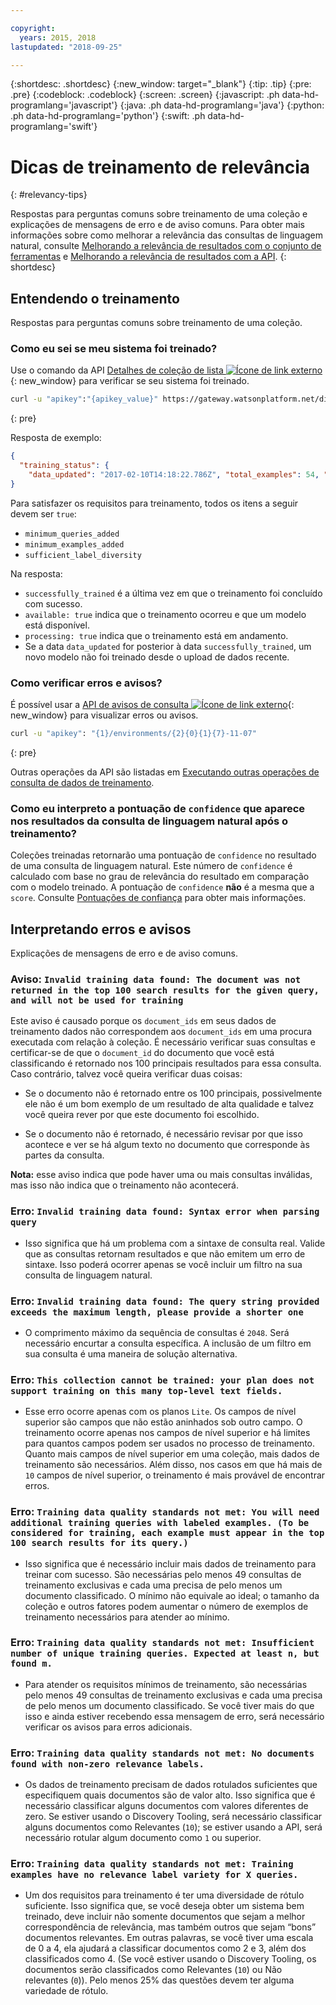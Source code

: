 ```yaml
---

copyright:
  years: 2015, 2018
lastupdated: "2018-09-25"

---
```


{:shortdesc: .shortdesc}
{:new_window: target="_blank"}
{:tip: .tip}
{:pre: .pre}
{:codeblock: .codeblock}
{:screen: .screen}
{:javascript: .ph data-hd-programlang='javascript'}
{:java: .ph data-hd-programlang='java'}
{:python: .ph data-hd-programlang='python'}
{:swift: .ph data-hd-programlang='swift'}

# Dicas de treinamento de relevância
{: #relevancy-tips}

 Respostas para perguntas comuns sobre treinamento de uma coleção e explicações de mensagens de erro e de aviso comuns. Para obter mais informações sobre como melhorar a relevância das consultas de linguagem natural, consulte [Melhorando a relevância de resultados com o conjunto de ferramentas](/docs/services/discovery/train-tooling.html) e [Melhorando a relevância de resultados com a API](/docs/services/discovery/train.html).
{: shortdesc}

## Entendendo o treinamento

Respostas para perguntas comuns sobre treinamento de uma coleção.

### Como eu sei se meu sistema foi treinado?

Use o comando da API [Detalhes de coleção de lista ![Ícone de link externo](../../icons/launch-glyph.svg "Ícone de link externo")](https://www.ibm.com/watson/developercloud/discovery/api/v1/?curl#list-collection-details){: new_window} para verificar se seu sistema foi treinado.  

```bash
curl -u "apikey":"{apikey_value}" https://gateway.watsonplatform.net/discovery/api/v1/environments/{environment_id}/collections/{collection_id}?version=2017-11-07"
```
{: pre}

Resposta de exemplo:

```json
{
  "training_status": {
    "data_updated": "2017-02-10T14:18:22.786Z", "total_examples": 54, "sufficient_label_diversity": false, "processing": false, "minimum_examples_added": true, "successfully_trained": "2017-02-08T14:18:22.786Z", "available": true, "notices": 13, "minimum_queries_added": true }
}
```

Para satisfazer os requisitos para treinamento, todos os itens a seguir devem ser `true`:
- `minimum_queries_added`
- `minimum_examples_added`
- `sufficient_label_diversity`   

Na resposta:
- `successfully_trained` é a última vez em que o treinamento foi concluído com sucesso.
- `available: true` indica que o treinamento ocorreu e que um modelo está disponível.
- `processing: true` indica que o treinamento está em andamento.
-  Se a data `data_updated` for posterior à data `successfully_trained`, um novo modelo não foi treinado desde o upload de dados recente.  

### Como verificar erros e avisos?

É possível usar a [API de avisos de consulta ![Ícone de link externo](../../icons/launch-glyph.svg "Ícone de link externo")](http://www.ibm.com/watson/developercloud/discovery/api/v1/#query-notices){: new_window} para visualizar erros ou avisos.  

```bash
curl -u "apikey": "{1}/environments/{2}{0}{1}{7}-11-07"
```
{: pre}

Outras operações da API são listadas em [Executando outras operações de consulta de dados de treinamento](/docs/services/discovery/train.html#training-data-operations).

### Como eu interpreto a pontuação de `confidence` que aparece nos resultados da consulta de linguagem natural após o treinamento?

Coleções treinadas retornarão uma pontuação de `confidence` no resultado de uma consulta de linguagem natural. Este número de `confidence` é calculado com base no grau de relevância do resultado em comparação com o modelo treinado. A pontuação de `confidence` **não** é a mesma que a `score`. Consulte [Pontuações de confiança](/docs/services/discovery/train-tooling.html#confidence) para obter mais informações.  

## Interpretando erros e avisos

Explicações de mensagens de erro e de aviso comuns.

### Aviso: `Invalid training data found: The document was not returned in the top 100 search results for the given query, and will not be used for training`

Este aviso é causado porque os `document_ids` em seus dados de treinamento dados não correspondem aos `document_ids` em uma procura executada com relação à coleção. É necessário verificar suas consultas e certificar-se de que o `document_id` do documento que você está classificando é retornado nos 100 principais resultados para essa consulta. Caso contrário, talvez você queira verificar duas coisas:  

- Se o documento não é retornado entre os 100 principais, possivelmente ele não é um bom exemplo de um resultado de alta qualidade e talvez você queira rever por que este documento foi escolhido.  

- Se o documento não é retornado, é necessário revisar por que isso acontece e ver se há algum texto no documento que corresponde às partes da consulta.  

**Nota:** esse aviso indica que pode haver uma ou mais consultas inválidas, mas isso não indica que o treinamento não acontecerá.  

### Erro: `Invalid training data found: Syntax error when parsing query`

- Isso significa que há um problema com a sintaxe de consulta real. Valide que as consultas retornam resultados e que não emitem um erro de sintaxe. Isso poderá ocorrer apenas se você incluir um filtro na sua consulta de linguagem natural.

### Erro: `Invalid training data found: The query string provided exceeds the maximum length, please provide a shorter one`

- O comprimento máximo da sequência de consultas é `2048`. Será necessário encurtar a consulta específica. A inclusão de um filtro em sua consulta é uma maneira de solução alternativa.  

### Erro: `This collection cannot be trained: your plan does not support training on this many top-level text fields.`

- Esse erro ocorre apenas com os planos `Lite`. Os campos de nível superior são campos que não estão aninhados sob outro campo. O treinamento ocorre apenas nos campos de nível superior e há limites para quantos campos podem ser usados no processo de treinamento. Quanto mais campos de nível superior em uma coleção, mais dados de treinamento são necessários. Além disso, nos casos em que há mais de `10` campos de nível superior, o treinamento é mais provável de encontrar erros. 

### Erro: `Training data quality standards not met: You will need additional training queries with labeled examples. (To be considered for training, each example must appear in the top 100 search results for its query.)`

- Isso significa que é necessário incluir mais dados de treinamento para treinar com sucesso. São necessárias pelo menos 49 consultas de treinamento exclusivas e cada uma precisa de pelo menos um documento classificado. O mínimo não equivale ao ideal; o tamanho da coleção e outros fatores podem aumentar o número de exemplos de treinamento necessários para atender ao mínimo.  

### Erro: `Training data quality standards not met: Insufficient number of unique training queries. Expected at least n, but found m.`

- Para atender os requisitos mínimos de treinamento, são necessárias pelo menos 49 consultas de treinamento exclusivas e cada uma precisa de pelo menos um documento classificado. Se você tiver mais do que isso e ainda estiver recebendo essa mensagem de erro, será necessário verificar os avisos para erros adicionais.  

### Erro: `Training data quality standards not met: No documents found with non-zero relevance labels.`

- Os dados de treinamento precisam de dados rotulados suficientes que especifiquem quais documentos são de valor alto. Isso significa que é necessário classificar alguns documentos com valores diferentes de zero. Se estiver usando o Discovery Tooling, será necessário classificar alguns documentos como Relevantes (`10`); se estiver usando a API, será necessário rotular algum documento como `1` ou superior.   

### Erro: `Training data quality standards not met: Training examples have no relevance label variety for X queries.`

- Um dos requisitos para treinamento é ter uma diversidade de rótulo suficiente. Isso significa que, se você deseja obter um sistema bem treinado, deve incluir não somente documentos que sejam a melhor correspondência de relevância, mas também outros que sejam “bons” documentos relevantes. Em outras palavras, se você tiver uma escala de 0 a 4, ela ajudará a classificar documentos como 2 e 3, além dos classificados como 4. (Se você estiver usando o Discovery Tooling, os documentos serão classificados como Relevantes (`10`) ou Não relevantes (`0`)). Pelo menos 25% das questões devem ter alguma variedade de rótulo.   
